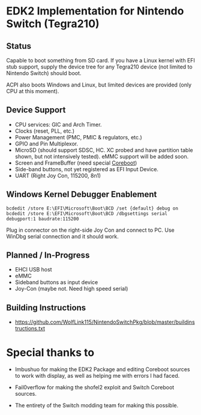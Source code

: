 # EDK2 Implementation for Nintendo Switch (Tegra210)

## Status
Capable to boot something from SD card. If you have a Linux kernel with EFI stub support, supply the device tree for any Tegra210 device (not limited to Nintendo Switch) should boot.

ACPI also boots Windows and Linux, but limited devices are provided (only CPU at this moment).

## Device Support
- CPU services: GIC and Arch Timer.
- Clocks (reset, PLL, etc.)
- Power Management (PMC, PMIC & regulators, etc.)
- GPIO and Pin Multiplexor.
- MicroSD (should support SDSC, HC. XC probed and have partition table shown, but not intensively tested). eMMC support will be added soon.
- Screen and FrameBuffer (need special [Coreboot](https://github.com/imbushuo/Coreboot))
- Side-band buttons, not yet registered as EFI Input Device.
- UART (Right Joy Con, 115200, 8n1)

## Windows Kernel Debugger Enablement

    bcdedit /store E:\EFI\Microsoft\Boot\BCD /set {default} debug on
    bcdedit /store E:\EFI\Microsoft\Boot\BCD /dbgsettings serial debugport:1 baudrate:115200
    
Plug in connector on the right-side Joy Con and connect to PC. Use WinDbg serial connection and it should work.

## Planned / In-Progress

- EHCI USB host
- eMMC
- Sideband buttons as input device
- Joy-Con (maybe not. Need high speed serial)

## Building Instructions
- https://github.com/WolfLink115/NintendoSwitchPkg/blob/master/buildinstructions.txt
# Special thanks to

- Imbushuo for making the EDK2 Package and editing Coreboot sources to work with display, as well as helping me with errors I had faced.

- Fail0verflow for making the shofel2 exploit and Switch Coreboot sources.

- The entirety of the Switch modding team for making this possible.

